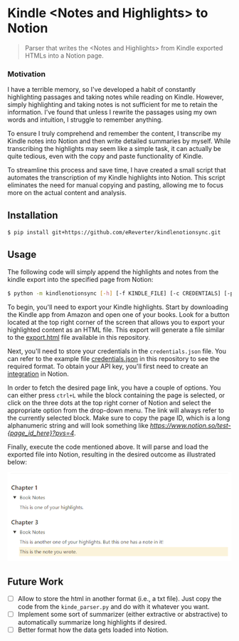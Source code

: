 # Kindle \<Notes and Highlights> to Notion

> Parser that writes the \<Notes and Highlights> from Kindle exported HTMLs into a Notion page.

### Motivation

I have a terrible memory, so I've developed a habit of constantly highlighting passages and taking notes while reading on Kindle. However, simply highlighting and taking notes is not sufficient for me to retain the information. I've found that unless I rewrite the passages using my own words and intuition, I struggle to remember anything.

To ensure I truly comprehend and remember the content, I transcribe my Kindle notes into Notion and then write detailed summaries by myself. While transcribing the highlights may seem like a simple task, it can actually be quite tedious, even with the copy and paste functionality of Kindle.

To streamline this process and save time, I have created a small script that automates the transcription of my Kindle highlights into Notion. This script eliminates the need for manual copying and pasting, allowing me to focus more on the actual content and analysis.

## Installation

```bash
$ pip install git+https://github.com/eReverter/kindlenotionsync.git
```

## Usage

The following code will simply append the highlights and notes from the kindle export into the specified page from Notion:

```bash
$ python -m kindlenotionsync [-h] [-f KINDLE_FILE] [-c CREDENTIALS] [-p PAGE_ID]
```

To begin, you'll need to export your Kindle highlights. Start by downloading the Kindle app from Amazon and open one of your books. Look for a button located at the top right corner of the screen that allows you to export your highlighted content as an HTML file. This export will generate a file similar to the [export.html](export.html) file available in this repository.

Next, you'll need to store your credentials in the `credentials.json` file. You can refer to the example file [credentials.json](credentials.json) in this repository to see the required format. To obtain your API key, you'll first need to create an [integration](https://www.notion.so/my-integrations) in Notion.

In order to fetch the desired page link, you have a couple of options. You can either press `ctrl+L` while the block containing the page is selected, or click on the three dots at the top right corner of Notion and select the appropriate option from the drop-down menu. The link will always refer to the currently selected block. Make sure to copy the page ID, which is a long alphanumeric string and will look something like *https://www.notion.so/test-{page_id_here}?pvs=4*.

Finally, execute the code mentioned above. It will parse and load the exported file into Notion, resulting in the desired outcome as illustrated below:

<p align="center">
  <img src="notion.png" alt="Parsed Notes and Highlights in Notion">
</p>


## Future Work
- [ ] Allow to store the html in another format (i.e., a txt file). Just copy the code from the `kinde_parser.py` and do with it whatever you want.
- [ ] Implement some sort of summarizer (either extractive or abstractive) to automatically summarize long highlights if desired.
- [ ] Better format how the data gets loaded into Notion. 
